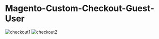 # Magento-Custom-Checkout-Guest-User

![checkout1](https://user-images.githubusercontent.com/63298984/178991770-f0ff894b-3cb2-43cb-b71e-abf0cb1f17e6.jpeg)
![checkout2](https://user-images.githubusercontent.com/63298984/178992350-12e26069-3dca-4246-9022-0d18149a82c1.jpeg)
